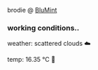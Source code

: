 brodie @ [BluMint](https://www.linkedin.com/company/blumint-io/)

<!--weather_start-->
### working conditions..

weather: scattered clouds ☁️

temp: 16.35 °C 👕

<!--weather_end-->
